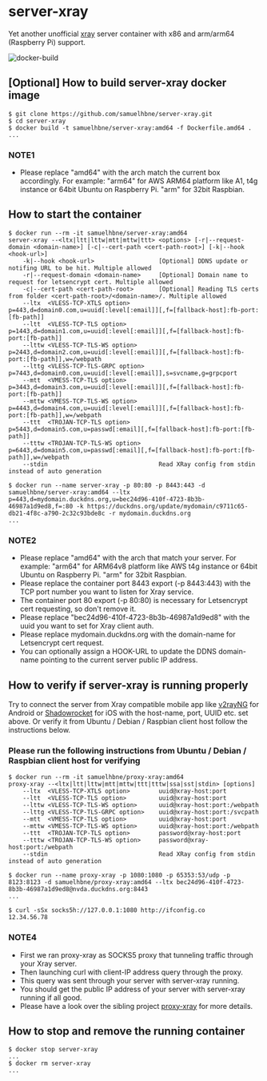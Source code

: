 # server-xray

Yet another unofficial [xray](https://github.com/XTLS/Xray-core) server container with x86 and arm/arm64 (Raspberry Pi) support.

![docker-build](https://github.com/samuelhbne/server-xray/workflows/docker-buildx-latest/badge.svg)

## [Optional] How to build server-xray docker image

```shell
$ git clone https://github.com/samuelhbne/server-xray.git
$ cd server-xray
$ docker build -t samuelhbne/server-xray:amd64 -f Dockerfile.amd64 .
...
```

### NOTE1

- Please replace "amd64" with the arch match the current box accordingly. For example: "arm64" for AWS ARM64 platform like A1, t4g instance or 64bit Ubuntu on Raspberry Pi. "arm" for 32bit Raspbian.

## How to start the container

```shell
$ docker run --rm -it samuelhbne/server-xray:amd64
server-xray --<ltx|ltt|lttw|mtt|mttw|ttt> <options> [-r|--request-domain <domain-name>] [-c|--cert-path <cert-path-root>] [-k|--hook <hook-url>]
    -k|--hook <hook-url>                  [Optional] DDNS update or notifing URL to be hit. Multiple allowed
    -r|--request-domain <domain-name>     [Optional] Domain name to request for letsencrypt cert. Multiple allowed
    -c|--cert-path <cert-path-root>       [Optional] Reading TLS certs from folder <cert-path-root>/<domain-name>/. Multiple allowed
    --ltx  <VLESS-TCP-XTLS option>        p=443,d=domain0.com,u=uuid[:level[:email]][,f=[fallback-host]:fb-port:[fb-path]]
    --ltt  <VLESS-TCP-TLS option>         p=1443,d=domain1.com,u=uuid[:level[:email]][,f=[fallback-host]:fb-port:[fb-path]]
    --lttw <VLESS-TCP-TLS-WS option>      p=2443,d=domain2.com,u=uuid[:level[:email]][,f=[fallback-host]:fb-port:[fb-path]],w=/webpath
    --lttg <VLESS-TCP-TLS-GRPC option>    p=7443,d=domain0.com,u=uuid[:level[:email]],s=svcname,g=grpcport
    --mtt  <VMESS-TCP-TLS option>         p=3443,d=domain3.com,u=uuid[:level[:email]][,f=[fallback-host]:fb-port:[fb-path]]
    --mttw <VMESS-TCP-TLS-WS option>      p=4443,d=domain4.com,u=uuid[:level[:email]][,f=[fallback-host]:fb-port:[fb-path]],w=/webpath
    --ttt  <TROJAN-TCP-TLS option>        p=5443,d=domain5.com,u=passwd[:email][,f=[fallback-host]:fb-port:[fb-path]]
    --tttw <TROJAN-TCP-TLS-WS option>     p=6443,d=domain5.com,u=passwd[:email][,f=[fallback-host]:fb-port:[fb-path]],w=/webpath
    --stdin                               Read XRay config from stdin instead of auto generation

$ docker run --name server-xray -p 80:80 -p 8443:443 -d samuelhbne/server-xray:amd64 --ltx p=443,d=mydomain.duckdns.org,u=bec24d96-410f-4723-8b3b-46987a1d9ed8,f=:80 -k https://duckdns.org/update/mydomain/c9711c65-db21-4f8c-a790-2c32c93bde8c -r mydomain.duckdns.org
...
```

### NOTE2

- Please replace "amd64" with the arch that match your server. For example: "arm64" for ARM64v8 platform like AWS t4g instance or 64bit Ubuntu on Raspberry Pi. "arm" for 32bit Raspbian.
- Please replace the container port 8443 export (-p 8443:443) with the TCP port number you want to listen for Xray service.
- The container port 80 export (-p 80:80) is necessary for Letsencrypt cert requesting, so don't remove it.
- Please replace "bec24d96-410f-4723-8b3b-46987a1d9ed8" with the uuid you want to set for Xray client auth.
- Please replace mydomain.duckdns.org with the domain-name for Letsencrypt cert request.
- You can optionally assign a HOOK-URL to update the DDNS domain-name pointing to the current server public IP address.

## How to verify if server-xray is running properly

Try to connect the server from Xray compatible mobile app like [v2rayNG](https://github.com/2dust/v2rayNG) for Android or [Shadowrocket](https://apps.apple.com/us/app/shadowrocket/id932747118) for iOS with the host-name, port, UUID etc. set above. Or verify it from Ubuntu / Debian / Raspbian client host follow the instructions below.

### Please run the following instructions from Ubuntu / Debian / Raspbian client host for verifying

```shell
$ docker run --rm -it samuelhbne/proxy-xray:amd64
proxy-xray --<ltx|ltt|lttw|mtt|mttw|ttt|tttw|ssa|sst|stdin> [options]
    --ltx  <VLESS-TCP-XTLS option>        uuid@xray-host:port
    --ltt  <VLESS-TCP-TLS option>         uuid@xray-host:port
    --lttw <VLESS-TCP-TLS-WS option>      uuid@xray-host:port:/webpath
    --lttg <VLESS-TCP-TLS-GRPC option>    uuid@xray-host:port:/svcpath
    --mtt  <VMESS-TCP-TLS option>         uuid@xray-host:port
    --mttw <VMESS-TCP-TLS-WS option>      uuid@xray-host:port:/webpath
    --ttt  <TROJAN-TCP-TLS option>        password@xray-host:port
    --tttw <TROJAN-TCP-TLS-WS option>     password@xray-host:port:/webpath
    --stdin                               Read XRay config from stdin instead of auto generation

$ docker run --name proxy-xray -p 1080:1080 -p 65353:53/udp -p 8123:8123 -d samuelhbne/proxy-xray:amd64 --ltx bec24d96-410f-4723-8b3b-46987a1d9ed8@nvda.duckdns.org:8443
...

$ curl -sSx socks5h://127.0.0.1:1080 http://ifconfig.co
12.34.56.78
```

### NOTE4

- First we ran proxy-xray as SOCKS5 proxy that tunneling traffic through your Xray server.
- Then launching curl with client-IP address query through the proxy.
- This query was sent through your server with server-xray running.
- You should get the public IP address of your server with server-xray running if all good.
- Please have a look over the sibling project [proxy-xray](https://github.com/samuelhbne/proxy-xray) for more details.

## How to stop and remove the running container

```shell
$ docker stop server-xray
...
$ docker rm server-xray
...
```

